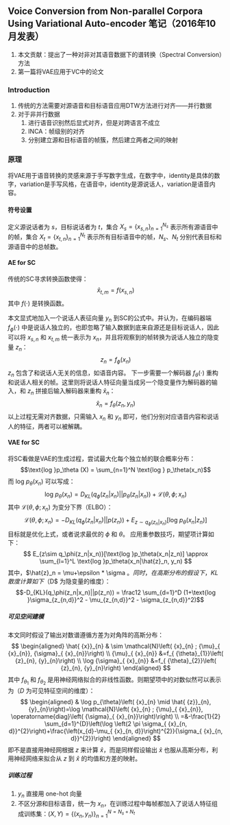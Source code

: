 ## Voice Conversion from Non-parallel Corpora Using Variational Auto-encoder 笔记（2016年10月发表）
1. 本文贡献：提出了一种对非对其语音数据下的谱转换（Spectral Conversion）方法
2. 第一篇将VAE应用于VC中的论文

### Introduction
1. 传统的方法需要对源语音和目标语音应用DTW方法进行对齐——并行数据
2. 对于非并行数据
   1. 进行语音识别然后显式对齐，但是对跨语言不成立
   2. INCA：帧级别的对齐
   3. 分别建立源和目标语音的帧簇，然后建立两者之间的映射

### 原理
将VAE用于语音转换的灵感来源于手写数字生成，在数字中，identity是具体的数字，variation是手写风格，在语音中，identity是源说话人，variation是语音内容。
#### 符号设置
定义源说话者为 $s$，目标说话者为 $t$，集合 $X_s = \{x_{s, n}\}_{n=1}^{N_s}$ 表示所有源语音中的帧，集合 $X_t = \{x_{t, n}\}_{n=1}^{N_t}$ 表示所有目标语音中的帧，$N_s、N_t$ 分别代表目标和源语音中的总帧数。

#### AE for SC
传统的SC寻求转换函数使得：
$$ \hat{x}_{t,m} = f(x_{s,n}) $$
其中 $f(\cdot)$ 是转换函数。

本文显式地加入一个说话人表征向量 $y_n$ 到SC的公式中。并认为，在编码器端 $f_\phi(\cdot)$ 中是说话人独立的，也即忽略了输入数据到底来自源还是目标说话人，因此可以将 $x_{s,n}$ 和 $x_{t,m}$ 统一表示为 $x_n$，并且将观察到的帧转换为说话人独立的隐变量 $z_n$：
$$ z_n = f_\phi({x_n}) $$
$z_n$ 包含了和说话人无关的信息，如语音内容。
下一步需要一个解码器 $f_\theta(\cdot)$ 重构和说话人相关的帧。这里则将说话人特征向量当成另一个隐变量作为解码器的输入，和 $z_n$ 拼接后输入解码器来重构 $\hat{x}_n$：
$$ \hat{x}_n = f_\theta(z_n, y_n) $$
以上过程无需对齐数据，只需输入 $x_n$ 和 $y_n$ 即可，他们分别对应语音内容和说话人的特征，两者可以被解耦。

#### VAE for SC
将SC看做是VAE的生成过程，尝试最大化每个独立帧的联合概率分布：
$$\text{log }p_\theta (X) = \sum_{n=1}^N \text{log } p_\theta(x_n)$$
而 $\text{log } p_\theta(x_n)$ 可以写成：
$$\text{log } p_\theta(x_n) = D_{KL}(q_\phi(z_n|x_n)||p_\theta(z_n|x_n))+\mathcal{L}(\theta,\phi; x_n)$$
其中 $\mathcal{L}(\theta,\phi; x_n)$ 为变分下界（ELBO）：
$$\mathcal{L}(\theta,\phi; x_n) = -D_{KL}(q_\phi(z_n|x_n)||p(z_n))+E_{z\sim q_\phi(z_n|x_n)}[\text{log }p_\theta(x_n|z_n)]$$
目标就是优化上式，或者说求最优的 $\phi$ 和 $\theta$。
应用重参数技巧，期望项计算如下：
$$ E_{z\sim q_\phi(z_n|x_n)}[\text{log }p_\theta(x_n|z_n)] \approx \sum_{l=1}^L \text{log }p_\theta(x_n|\hat{z}_n, y_n) $$
其中，$\hat{z}_n = \mu+\epsilon * \sigma $。
同时，在高斯分布的假设下，KL散度计算如下（$D$ 为隐变量的维度）：
$$-D_{KL}(q_\phi(z_n|x_n)||p(z_n)) = \frac12 \sum_{d=1}^D (1+\text{log }\sigma_{z_{n,d}}^2 - \mu_{z_{n,d}}^2 - \sigma_{z_{n,d}}^2)$$

##### 可见空间建模
本文同时假设了输出对数谱遵循方差为对角阵的高斯分布：
$$
\begin{aligned}
\hat{ {x}}_{n} & \sim \mathcal{N}\left( {x}_{n} ;  {\mu}_{ {x}_{n}},  {\sigma}_{ {x}_{n}}\right) \\
 {\mu}_{ {x}_{n}} &=f_{ {\theta}_{1}}\left( {z}_{n},  {y}_{n}\right) \\
\log  {\sigma}_{ {x}_{n}} &=f_{ {\theta}_{2}}\left( {z}_{n},  {y}_{n}\right)
\end{aligned}
$$
其中 $f_{\theta_1}$ 和 $f_{\theta_2}$ 是用神经网络拟合的非线性函数。则期望项中的对数似然可以表示为（$D$ 为可见特征空间的维度）：
$$
\begin{aligned}
& \log p_{\theta}\left( {x}_{n} \mid \hat{ {z}}_{n},  {y}_{n}\right)=\log \mathcal{N}\left( {x}_{n} ;  {\mu}_{ {x}_{n}}, \operatorname{diag}\left( {\sigma}_{ {x}_{n}}\right)\right) \\
=&-\frac{1}{2} \sum_{d=1}^{D}\left(\log \left(2 \pi \sigma_{ {x}_{n, d}}^{2}\right)+\frac{\left(x_{d}-\mu_{ {x}_{n, d}}\right)^{2}}{\sigma_{ {x}_{n, d}}^{2}}\right)
\end{aligned}
$$
即不是直接用神经网根据 $z$ 来计算 $\hat{x}$，而是同样假设输出 $\hat{x}$ 也服从高斯分布，利用神经网络来拟合从 $z$ 到 $\hat{x}$ 的均值和方差的映射。
##### 训练过程
1. $y_n$ 直接用 one-hot 向量
2. 不区分源和目标语音，统一为 $x_n$，在训练过程中每帧都加入了说话人特征组成训练集：$(X,Y) = \left\{\left({x}_{n}, {y}_{n}\right)\right\}_{n=1}^{N=N_{s}+N_{t}}$
